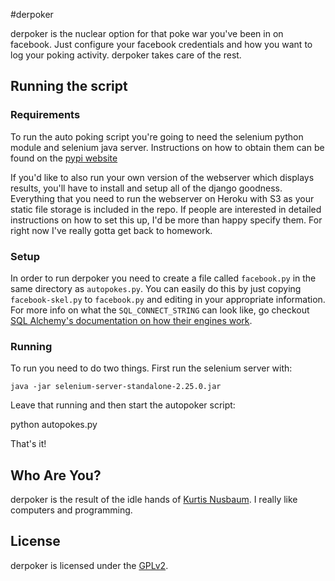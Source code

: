 #derpoker

derpoker is the nuclear option for that poke war you've been in on facebook. Just configure your facebook
credentials and how you want to log your poking activity. derpoker takes care of the rest.


## Running the script

### Requirements
To run the auto poking script you're going to need the selenium python module and selenium java server. Instructions on how to obtain them
can be found on the [pypi website][selenium]

If you'd like to also run your own version of the webserver which displays results, you'll have to install and setup all of the django goodness.
Everything that you need to run the webserver on Heroku with S3 as your static file storage is included in the repo. If people are interested in
detailed instructions on how to set this up, I'd be more than happy specify them. For right now I've really gotta get back to homework.

### Setup
In order to run derpoker you need to create a file called `facebook.py` in the same directory as `autopokes.py`. You can easily do this by just
copying `facebook-skel.py` to `facebook.py` and editing in your appropriate information. For more info on what the `SQL_CONNECT_STRING` can look
like, go checkout [SQL Alchemy's documentation on how their engines work][sqlal].


### Running
To run you need to do two things. First run the selenium server with:

    java -jar selenium-server-standalone-2.25.0.jar

Leave that running and then start the autopoker script:

  python autopokes.py

That's it!

## Who Are You?

derpoker is the result of the idle hands of [Kurtis Nusbaum][kln].
I really like computers and programming.

## License
derpoker is licensed under the [GPLv2][gpl].


[kln]:https://github.com/klnusbaum/
[gpl]:https://github.com/klnusbaum/derpoker/blob/master/LICENSE
[selenium]:http://pypi.python.org/pypi/selenium
[sqlal]:http://docs.sqlalchemy.org/en/latest/core/engines.html
